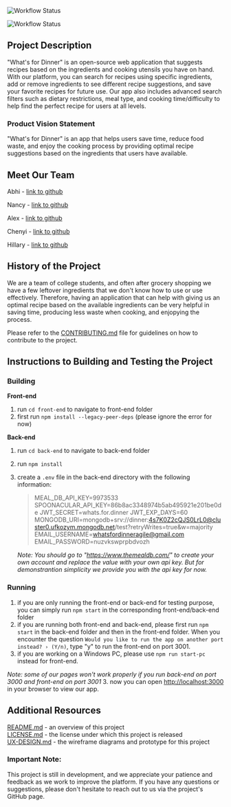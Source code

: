 ![Workflow Status](https://github.com/agiledev-students-spring-2023/final-project-what-s-for-dinner/blob/master/.github/workflows/back-end.yml/badge.svg?event=push)

![Workflow Status](https://github.com/agiledev-students-spring-2023/final-project-what-s-for-dinner/blob/master/.github/workflows/front-end.yml/badge.svg?event=push)
## Project Description

"What's for Dinner" is an open-source web application that suggests recipes based on the ingredients and cooking utensils you have on hand. With our platform, you can search for recipes using specific ingredients, add or remove ingredients to see different recipe suggestions, and save your favorite recipes for future use. Our app also includes advanced search filters such as dietary restrictions, meal type, and cooking time/difficulty to help find the perfect recipe for users at all levels.

### Product Vision Statement

"What's for Dinner" is an app that helps users save time, reduce food waste, and enjoy the cooking process by providing optimal recipe suggestions based on the ingredients that users have available.

## Meet Our Team

Abhi - [link to github](https://github.com/abhi-vachani)

Nancy - [link to github](https://github.com/nancysun0415)

Alex - [link to github](https://github.com/ak8000)

Chenyi - [link to github](https://github.com/Ginette9)

Hillary - [link to github](https://github.com/hillarydavis1)

## History of the Project

We are a team of college students, and often after grocery shopping we have a few leftover ingredients that we don't know how to use or use effectively. Therefore, having an application that can help with giving us an optimal recipe based on the available ingredients can be very helpful in saving time, producing less waste when cooking, and enjopying the process.

Please refer to the [CONTRIBUTING.md](https://github.com/agiledev-students-spring-2023/final-project-what-s-for-dinner/blob/master/CONTRIBUTING.md) file for guidelines on how to contribute to the project.

## Instructions to Building and Testing the Project

### Building
**Front-end**
1. run `cd front-end` to navigate to front-end folder
2. first run `npm install --legacy-peer-deps` (please ignore the error for now)

**Back-end**
1. run `cd back-end` to navigate to back-end folder
2. run `npm install`
3. create a `.env` file in the back-end directory with the following information:
    > MEAL_DB_API_KEY=9973533
    > SPOONACULAR_API_KEY=86b8ac3348974b5ab495921e201be0de
    > JWT_SECRET=whats.for.dinner
    > JWT_EXP_DAYS=60
    > MONGODB_URI=mongodb+srv://dinner:4s7K0Z2cQJS0LrL0@cluster0.ufkozym.mongodb.net/test?retryWrites=true&w=majority
    > EMAIL_USERNAME=whatsfordinneragile@gmail.com
    > EMAIL_PASSWORD=nuzvkswprpbdvozh
    
    *Note: You should go to "https://www.themealdb.com/" to create your own account and replace the value with your own api key. But for demonstrantion simplicity we provide you with the api key for now.*

### Running
1. if you are only running the front-end or back-end for testing purpose, you can simply run `npm start` in the corresponding front-end/back-end folder
2. if you are running both front-end and back-end, please first run `npm start` in the back-end folder and then in the front-end folder. When you encounter the question `Would you like to run the app on another port instead? › (Y/n)`, type "y" to run the front-end on port 3001.
3. if you are working on a Windows PC, please use `npm run start-pc` instead for front-end.

*Note: some of our pages won't work properly if you run back-end on port 3000 and front-end on port 3001*
3. now you can open [http://localhost:3000](http://localhost:3000) in your browser to view our app.

## Additional Resources
[README.md](https://github.com/agiledev-students-spring-2023/final-project-what-s-for-dinner/blob/master/README.md) - an overview of this project<br>
[LICENSE.md](https://github.com/agiledev-students-spring-2023/final-project-what-s-for-dinner/blob/master/LICENSE.md) - the license under which this project is released<br>
[UX-DESIGN.md](https://github.com/agiledev-students-spring-2023/final-project-what-s-for-dinner/blob/master/UX-DESIGN.md) - the wireframe diagrams and prototype for this project

### Important Note:
This project is still in development, and we appreciate your patience and feedback as we work to improve the platform. If you have any questions or suggestions, please don't hesitate to reach out to us via the project's GitHub page.